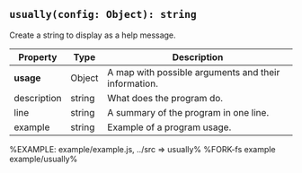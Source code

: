 

## `usually(config: Object): string`

Create a string to display as a help message.

| Property    | Type   | Description                                          |
|-------------|--------|------------------------------------------------------|
| **usage**   | Object | A map with possible arguments and their information. |
| description | string | What does the program do.                            |
| line        | string | A summary of the program in one line.                |
| example     | string | Example of a program usage.                          |

%EXAMPLE: example/example.js, ../src => usually%
%FORK-fs example example/usually%